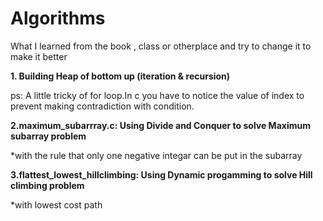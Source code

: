 # Algorithms
What I learned from the book , class or otherplace and try to change it to make it better

<b>1. Building Heap of bottom up (iteration & recursion)</b>

ps:
A little tricky of for loop.In c you have to notice the value of index to prevent making contradiction with condition.

<b> 2.maximum_subarrray.c: Using Divide and Conquer to solve Maximum subarray problem</b>

*with the rule that only one negative integar can be put in the subarray


<b> 3.flattest_lowest_hillclimbing: Using Dynamic progamming to solve Hill climbing problem</b>

*with lowest cost path
